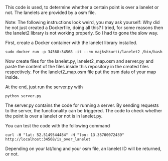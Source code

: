 This code is used, to determine whether a certain point is over a lanelet or not. The lanelets are provided by a osm file.

Note: The following instructions look weird, you may ask yourself: Why did he not just created a Dockerfile, doing all this? I tried, for some reasons then the lanelet2 library is not working properly. So I had to gone the slow way.

First, create a Docker container with the lanelet library installed.
```
sudo docker run -p 34568:34568 -it --rm majkshkurti/lanelet2 /bin/bash
```
Now create files for the lanelet.py, lanelet2_map.osm and server.py and paste the content of the files inside this repository in the created files respectively. For the lanelet2_map.osm file put the osm data of your map inside.

At the end, just run the server.py with
```
python server.py
```

The server.py contains the code for running a server. By sending requests to the server, the functionality can be triggered. The code to check whether the point is over a lanelet or not is in lanelet.py.

You can test the code with the following command
```
curl -H "lat: 52.5149544484" -H "lon: 13.35700072439" http://localhost:34568/is_over_lanelet
```
Depending on your lat/long and your osm file, an lanelet ID will be returned, or not.
